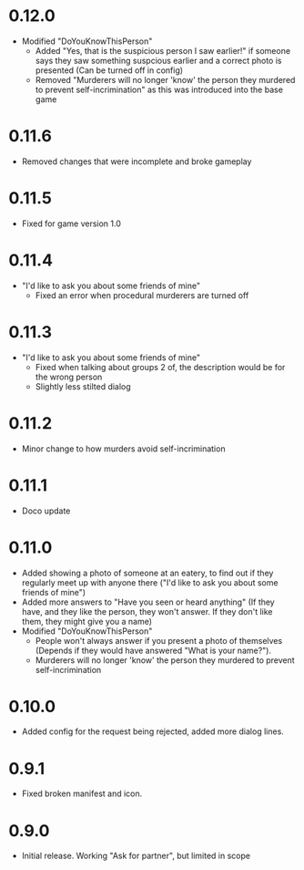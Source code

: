 # 0.12.0

* Modified "DoYouKnowThisPerson"
  * Added "Yes, that is the suspicious person I saw earlier!" if someone says they saw something suspcious earlier and a correct photo is presented (Can be turned off in config)
  * Removed "Murderers will no longer 'know' the person they murdered to prevent self-incrimination" as this was introduced into the base game

# 0.11.6

* Removed changes that were incomplete and broke gameplay

# 0.11.5

* Fixed for game version 1.0

# 0.11.4

* "I'd like to ask you about some friends of mine"
  * Fixed an error when procedural murderers are turned off

# 0.11.3

* "I'd like to ask you about some friends of mine"
  * Fixed when talking about groups 2 of, the description would be for the wrong person
  * Slightly less stilted dialog

# 0.11.2

* Minor change to how murders avoid self-incrimination

# 0.11.1

* Doco update

# 0.11.0

* Added showing a photo of someone at an eatery, to find out if they regularly meet up with anyone there ("I'd like to ask you about some friends of mine")
* Added more answers to "Have you seen or heard anything" (If they have, and they like the person, they won't answer. If they don't like them, they might give you a name)
* Modified "DoYouKnowThisPerson"
  * People won't always answer if you present a photo of themselves (Depends if they would have answered "What is your name?").
  * Murderers will no longer 'know' the person they murdered to prevent self-incrimination

# 0.10.0

* Added config for the request being rejected, added more dialog lines.

# 0.9.1

* Fixed broken manifest and icon.

# 0.9.0
 
* Initial release. Working "Ask for partner", but limited in scope